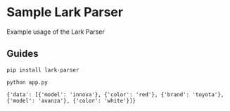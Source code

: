 # Sample Lark Parser

Example usage of the Lark Parser

## Guides
```
pip install lark-parser

python app.py
```
```
{'data': [{'model': 'innova'}, {'color': 'red'}, {'brand': 'toyota'}, {'model': 'avanza'}, {'color': 'white'}]}
```
